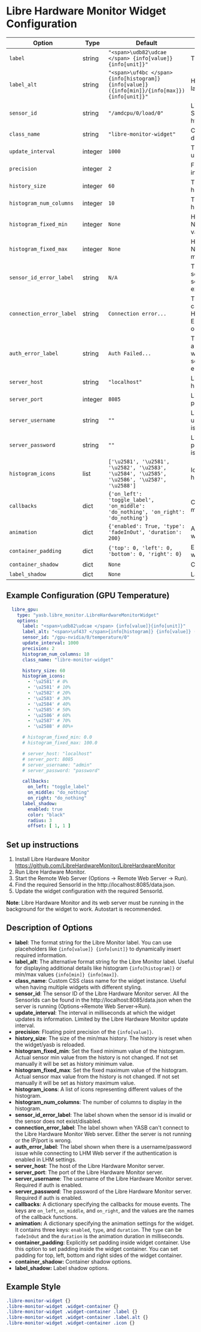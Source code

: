 # Libre Hardware Monitor Widget Configuration

| Option                   | Type    | Default                                                                                        | Description                                                                                                                                  |
|--------------------------|---------|------------------------------------------------------------------------------------------------|----------------------------------------------------------------------------------------------------------------------------------------------|
| `label`                  | string  | `"<span>\udb82\udcae </span> {info[value]}{info[unit]}"`                                       | The primary label format.                                                                                                                    |
| `label_alt`              | string  | `"<span>\uf4bc </span>{info[histogram]} {info[value]} ({info[min]}/{info[max]}) {info[unit]}"` | Histograms. The alternative label format.                                                                                                    |
| `sensor_id`              | string  | `"/amdcpu/0/load/0"`                                                                           | Libre Hardware Monitor SensorId from http://localhost:8085/data.json                                                                         |
| `class_name`             | string  | `"libre-monitor-widget"`                                                                       | CSS class name for styling of different widget instances.                                                                                    |
| `update_interval`        | integer | `1000`                                                                                         | The interval in milliseconds to update the widget.                                                                                           |
| `precision`              | integer | `2`                                                                                            | Floating point precision of the info[value].                                                                                                 |
| `history_size`           | integer | `60`                                                                                           | The size of the min/max history.                                                                                                             |
| `histogram_num_columns`  | integer | `10`                                                                                           | The number of columns in the histogram.                                                                                                      |
| `histogram_fixed_min`    | integer | `None`                                                                                         | Histogram minimum value. If None - set as history minimum value.                                                                             |
| `histogram_fixed_max`    | integer | `None`                                                                                         | Histogram maximum value. If None - set as history maximum value.                                                                             |
| `sensor_id_error_label`  | string  | `N/A`                                                                                          | The label shown when the sensor id is invalid or the sensor does not exist/disabled.                                                         |
| `connection_error_label` | string  | `Connection error...`                                                                          | The label shown when YASB can't connect to the Libre Hardware Monitor Web server. Either the server is not running or the IP/port is wrong.  |
| `auth_error_label`       | string  | `Auth Failed...`                                                                               | The label shown when there is a username/password issue while connecting to LHM Web server if the authentication is enabled in LHM settings. |
| `server_host`            | string  | `"localhost"`                                                                                  | Libre Hardware Monitor server host.                                                                                                          |
| `server_port`            | integer | `8085`                                                                                         | Libre Hardware Monitor server port.                                                                                                          |
| `server_username`        | string  | `""`                                                                                           | Libre Hardware Monitor username. Only needed if auth is enabled.                                                                             |
| `server_password`        | string  | `""`                                                                                           | Libre Hardware Monitor password. Only needed if auth is enabled.                                                                             |
| `histogram_icons`        | list    | `['\u2581', '\u2581', '\u2582', '\u2583', '\u2584', '\u2585', '\u2586', '\u2587', '\u2588']`   | Icons representing CPU usage histograms.                                                                                                     |
| `callbacks`              | dict    | `{'on_left': 'toggle_label', 'on_middle': 'do_nothing', 'on_right': 'do_nothing'}`             | Callback functions for different mouse button actions.                                                                                       |
| `animation`         | dict    | `{'enabled': True, 'type': 'fadeInOut', 'duration': 200}`               | Animation settings for the widget.                                          |
| `container_padding`  | dict | `{'top': 0, 'left': 0, 'bottom': 0, 'right': 0}`      | Explicitly set padding inside widget container.                            |
| `container_shadow`   | dict   | `None`                  | Container shadow options.                       |
| `label_shadow`         | dict   | `None`                  | Label shadow options.                 |

## Example Configuration (GPU Temperature)

```yaml
  libre_gpu:
    type: "yasb.libre_monitor.LibreHardwareMonitorWidget"
    options:
      label: "<span>\udb82\udcae </span> {info[value]}{info[unit]}"
      label_alt: "<span>\uf437 </span>{info[histogram]} {info[value]} ({info[min]}/{info[max]}) {info[unit]}"
      sensor_id: "/gpu-nvidia/0/temperature/0"
      update_interval: 1000
      precision: 2
      histogram_num_columns: 10
      class_name: "libre-monitor-widget"

      history_size: 60
      histogram_icons:
        - '\u2581' # 0%
        - '\u2581' # 10%
        - '\u2582' # 20%
        - '\u2583' # 30%
        - '\u2584' # 40%
        - '\u2585' # 50%
        - '\u2586' # 60%
        - '\u2587' # 70%
        - '\u2588' # 80%+

      # histogram_fixed_min: 0.0
      # histogram_fixed_max: 100.0

      # server_host: "localhost"
      # server_port: 8085
      # server_username: "admin"
      # server_password: "password"

      callbacks:
        on_left: "toggle_label"
        on_middle: "do_nothing"
        on_right: "do_nothing"
      label_shadow:
        enabled: true
        color: "black"
        radius: 3
        offset: [ 1, 1 ]
```
## Set up instructions
1. Install Libre Hardware Monitor https://github.com/LibreHardwareMonitor/LibreHardwareMonitor
2. Run Libre Hardware Monitor.
3. Start the Remote Web Server (Options -> Remote Web Server -> Run).
4. Find the required SensorId in the http://localhost:8085/data.json.
5. Update the widget configuration with the required SensorId.

**Note**: Libre Hardware Monitor and its web server must be running in the background for the widget to work. Autostart is recommended.

## Description of Options

- **label**: The format string for the Libre Monitor label. You can use placeholders like `{info[value]} {info[unit]}` to dynamically insert required information.
- **label_alt**: The alternative format string for the Libre Monitor label. Useful for displaying additional details like histogram `{info[histogram]}` or min/max values `{info[min]} {info[max]}`.
- **class_name**: Custom CSS class name for the widget instance. Useful when having multiple widgets with different styling.
- **sensor_id**: The sensor ID of the Libre Hardware Monitor server. All the SensorIds can be found in the http://localhost:8085/data.json when the server is running (Options->Remote Web Server->Run).
- **update_interval**: The interval in milliseconds at which the widget updates its information. Limited by the Libre Hardware Monitor update interval.
- **precision**: Floating point precision of the `{info[value]}`.
- **history_size**: The size of the min/max history. The history is reset when the widget/yasb is reloaded.
- **histogram_fixed_min**: Set the fixed minimum value of the histogram. Actual sensor min value from the history is not changed. If not set manually it will be set as history minimum value.
- **histogram_fixed_max**: Set the fixed maximum value of the histogram. Actual sensor max value from the history is not changed. If not set manually it will be set as history maximum value.
- **histogram_icons**: A list of icons representing different values of the histogram.
- **histogram_num_columns**: The number of columns to display in the histogram.
- **sensor_id_error_label**: The label shown when the sensor id is invalid or the sensor does not exist/disabled.
- **connection_error_label**: The label shown when YASB can't connect to the Libre Hardware Monitor Web server. Either the server is not running or the IP/port is wrong.
- **auth_error_label**: The label shown when there is a username/password issue while connecting to LHM Web server if the authentication is enabled in LHM settings.
- **server_host**: The host of the Libre Hardware Monitor server.
- **server_port**: The port of the Libre Hardware Monitor server.
- **server_username**: The username of the Libre Hardware Monitor server. Required if auth is enabled.
- **server_password**: The password of the Libre Hardware Monitor server. Required if auth is enabled.
- **callbacks**: A dictionary specifying the callbacks for mouse events. The keys are `on_left`, `on_middle`, and `on_right`, and the values are the names of the callback functions.
- **animation:** A dictionary specifying the animation settings for the widget. It contains three keys: `enabled`, `type`, and `duration`. The `type` can be `fadeInOut` and the `duration` is the animation duration in milliseconds.
- **container_padding**: Explicitly set padding inside widget container. Use this option to set padding inside the widget container. You can set padding for top, left, bottom and right sides of the widget container.
- **container_shadow:** Container shadow options.
- **label_shadow:** Label shadow options.

## Example Style
```css
.libre-monitor-widget {}
.libre-monitor-widget .widget-container {}
.libre-monitor-widget .widget-container .label {}
.libre-monitor-widget .widget-container .label.alt {}
.libre-monitor-widget .widget-container .icon {}
```
